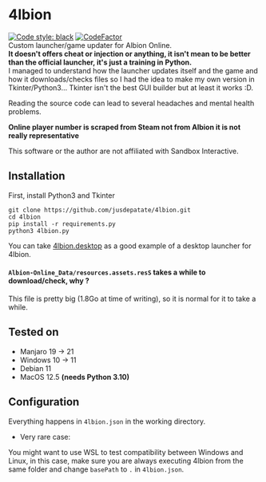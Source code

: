 # 4lbion
<a href="https://github.com/psf/black"><img alt="Code style: black" src="https://img.shields.io/badge/code%20style-black-000000.svg"></a> [![CodeFactor](https://www.codefactor.io/repository/github/jusdepatate/4lbion/badge/master)](https://www.codefactor.io/repository/github/jusdepatate/4lbion/overview/master)
<br>Custom launcher/game updater for Albion Online.
<br>**It doesn't offers cheat or injection or anything, it isn't mean to be better than the official launcher, it's just a training in Python.**
<br>I managed to understand how the launcher updates itself and the game and how it downloads/checks files so I had the idea to make my own version in Tkinter/Python3... Tkinter isn't the best GUI builder but at least it works :D.

Reading the source code can lead to several headaches and mental health problems.

**Online player number is scraped from Steam not from Albion it is not really representative**

This software or the author are not affiliated with Sandbox Interactive.

## Installation
First, install Python3 and Tkinter
```
git clone https://github.com/jusdepatate/4lbion.git
cd 4lbion
pip install -r requirements.py
python3 4lbion.py
```
You can take [4lbion.desktop](4lbion.desktop) as a good example of a desktop launcher for 4lbion.

#### `Albion-Online_Data/resources.assets.resS` takes a while to download/check, why ?
This file is pretty big (1.8Go at time of writing), so it is normal for it to take a while.

## Tested on
- Manjaro 19 -> 21
- Windows 10 -> 11
- Debian 11
- MacOS 12.5 **(needs Python 3.10)**

## Configuration
Everything happens in `4lbion.json` in the working directory.

 - Very rare case:
 
You might want to use WSL to test compatibility between Windows and Linux, in this case, make sure you are always executing 4lbion from the same folder and change `basePath` to `.` in `4lbion.json`.